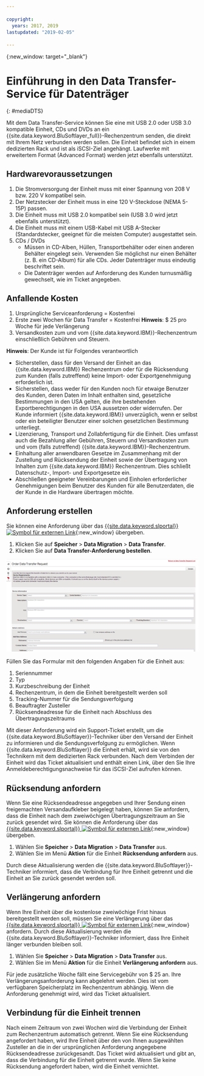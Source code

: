 ```yaml
---

copyright:
  years: 2017, 2019
lastupdated: "2019-02-05"

---
```

{:new_window: target="_blank"}

# Einführung in den Data Transfer-Service für Datenträger
{: #mediaDTS}

Mit dem Data Transfer-Service können Sie eine mit USB 2.0 oder USB 3.0 kompatible Einheit, CDs und DVDs an ein {{site.data.keyword.BluSoftlayer_full}}-Rechenzentrum senden, die direkt mit Ihrem Netz verbunden werden sollen. Die Einheit befindet sich in einem dedizierten Rack und ist als iSCSI-Ziel angehängt. Laufwerke mit erweitertem Format (Advanced Format) werden jetzt ebenfalls unterstützt.

## Hardwarevoraussetzungen
1.    Die Stromversorgung der Einheit muss mit einer Spannung von 208 V bzw. 220 V kompatibel sein.
2.    Der Netzstecker der Einheit muss in eine 120 V-Steckdose (NEMA 5-15P) passen.
3.    Die Einheit muss mit USB 2.0 kompatibel sein (USB 3.0 wird jetzt ebenfalls unterstützt).
4.    Die Einheit muss mit einem USB-Kabel mit USB A-Stecker (Standardstecker, geeignet für die meisten Computer) ausgestattet sein.
5.    CDs / DVDs
      - Müssen in CD-Alben, Hüllen, Transportbehälter oder einen anderen Behälter eingelegt sein. Verwenden Sie möglichst nur einen Behälter (z. B. ein CD-Album) für alle CDs. Jeder Datenträger muss eindeutig beschriftet sein.
      - Die Datenträger werden auf Anforderung des Kunden turnusmäßig gewechselt, wie im Ticket angegeben.

## Anfallende Kosten
1.    Ursprüngliche Serviceanforderung = Kostenfrei
2.    Erste zwei Wochen für Data Transfer = Kostenfrei
      **Hinweis**: $ 25 pro Woche für jede Verlängerung
3.    Versandkosten zum und vom {{site.data.keyword.IBM}}-Rechenzentrum einschließlich Gebühren und Steuern.

**Hinweis**: Der Kunde ist für Folgendes verantwortlich
- Sicherstellen, dass für den Versand der Einheit an das {{site.data.keyword.IBM}} Rechenzentrum oder für die Rücksendung zum Kunden (falls zutreffend) keine Import- oder Exportgenehmigung erforderlich ist.
- Sicherstellen, dass weder für den Kunden noch für etwaige Benutzer des Kunden, deren Daten im Inhalt enthalten sind, gesetzliche Bestimmungen in den USA gelten, die ihre bestehenden Exportberechtigungen in den USA aussetzen oder widerrufen. Der Kunde informiert {{site.data.keyword.IBM}} unverzüglich, wenn er selbst oder ein beteiligter Benutzer einer solchen gesetzlichen Bestimmung unterliegt.
- Lizenzierung, Transport und Zollabfertigung für die Einheit. Dies umfasst auch die Bezahlung aller Gebühren, Steuern und Versandkosten zum und vom (falls zutreffend) {{site.data.keyword.IBM}}-Rechenzentrum.
- Einhaltung aller anwendbaren Gesetze im Zusammenhang mit der Zustellung und Rücksendung der Einheit sowie der Übertragung von Inhalten zum {{site.data.keyword.IBM}} Rechenzentrum. Dies schließt Datenschutz-, Import- und Exportgesetze ein.
- Abschließen geeigneter Vereinbarungen und Einholen erforderlicher Genehmigungen beim Benutzer des Kunden für alle Benutzerdaten, die der Kunde in die Hardware übertragen möchte.

## Anforderung erstellen
Sie können eine Anforderung über das [{{site.data.keyword.slportal}} ![Symbol für externen Link](../../icons/launch-glyph.svg "Symbol für externen Link")](https://control.softlayer.com/){:new_window} übergeben. 

1. Klicken Sie auf **Speicher** > **Data Migration** > **Data Transfer**.
2. Klicken Sie auf **Data Transfer-Anforderung bestellen**.

![Data Transfer-Anforderung erstellen](/images/DTS.png)

Füllen Sie das Formular mit den folgenden Angaben für die Einheit aus:
1. Seriennummer
2. Typ
3. Kurzbeschreibung der Einheit
4. Rechenzentrum, in dem die Einheit bereitgestellt werden soll
5. Tracking-Nummer für die Sendungsverfolgung
6. Beauftragter Zusteller
7. Rücksendeadresse für die Einheit nach Abschluss des Übertragungszeitraums

Mit dieser Anforderung wird ein Support-Ticket erstellt, um die {{site.data.keyword.BluSoftlayer}}-Techniker über den Versand der Einheit zu informieren und die Sendungsverfolgung zu ermöglichen. Wenn {{site.data.keyword.BluSoftlayer}} die Einheit erhält, wird sie von den Technikern mit dem dedizierten Rack verbunden. Nach dem Verbinden der Einheit wird das Ticket aktualisiert und enthält einen Link, über den Sie Ihre Anmeldeberechtigungsnachweise für das iSCSI-Ziel aufrufen können.

## Rücksendung anfordern
Wenn Sie eine Rücksendeadresse angegeben und Ihrer Sendung einen freigemachten Versandaufkleber beigelegt haben, können Sie anfordern, dass die Einheit nach dem zweiwöchigen Übertragungszeitraum an Sie zurück gesendet wird. Sie können die Anforderung über das [{{site.data.keyword.slportal}} ![Symbol für externen Link](../../icons/launch-glyph.svg "Symbol für externen Link")](https://control.softlayer.com/){:new_window} übergeben. 

1. Wählen Sie **Speicher** > **Data Migration** > **Data Transfer** aus.
2. Wählen Sie im Menü **Aktion** für die Einheit **Rücksendung anfordern** aus.

Durch diese Aktualisierung werden die {{site.data.keyword.BluSoftlayer}}-Techniker informiert, dass die Verbindung für Ihre Einheit getrennt und die Einheit an Sie zurück gesendet werden soll.

## Verlängerung anfordern
Wenn Ihre Einheit über die kostenlose zweiwöchige Frist hinaus bereitgestellt werden soll, müssen Sie eine Verlängerung über das [{{site.data.keyword.slportal}} ![Symbol für externen Link](../../icons/launch-glyph.svg "Symbol für externen Link")](https://control.softlayer.com/){:new_window} anfordern. Durch diese Aktualisierung werden die {{site.data.keyword.BluSoftlayer}}-Techniker informiert, dass Ihre Einheit länger verbunden bleiben soll.

1. Wählen Sie **Speicher** > **Data Migration** > **Data Transfer** aus.
2. Wählen Sie im Menü **Aktion** für die Einheit **Verlängerung anfordern** aus.

Für jede zusätzliche Woche fällt eine Servicegebühr von $ 25 an. Ihre Verlängerungsanforderung kann abgelehnt werden. Dies ist vom verfügbaren Speicherplatz im Rechenzentrum abhängig. Wenn die Anforderung genehmigt wird, wird das Ticket aktualisiert.

## Verbindung für die Einheit trennen
Nach einem Zeitraum von zwei Wochen wird die Verbindung der Einheit zum Rechenzentrum automatisch getrennt. Wenn Sie eine Rücksendung angefordert haben, wird Ihre Einheit über den von Ihnen ausgewählten Zusteller an die in der ursprünglichen Anforderung angegebene Rücksendeadresse zurückgesandt. Das Ticket wird aktualisiert und gibt an, dass die Verbindung für die Einheit getrennt wurde. Wenn Sie keine Rücksendung angefordert haben, wird die Einheit vernichtet.

